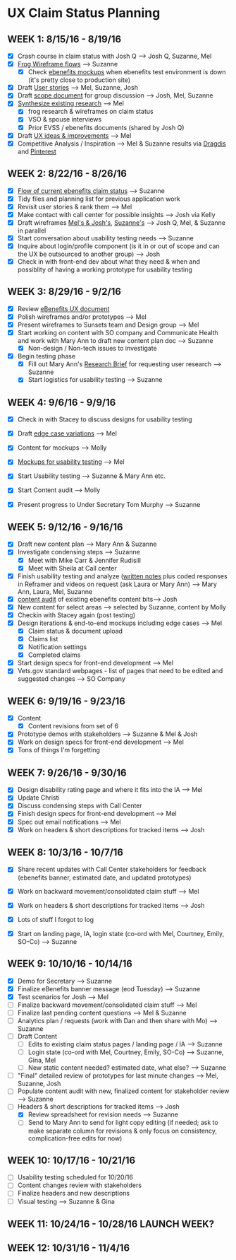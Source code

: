 # UX Claim Status Planning


## WEEK 1: 8/15/16 - 8/19/16
- [x] Crash course in claim status with Josh Q --> Josh Q, Suzanne, Mel
- [x] [Frog Wireframe flows](https://github.com/department-of-veterans-affairs/sunsets-team/blob/master/track-claim-status/design-documents/FrogWireframeFlow.png) --> Suzanne
  - [x] Check [ebenefits mockups](http://ib9r66.axshare.com/#p=claim_status) when ebenefits test environment is down (it's pretty close to production site)
- [x] Draft [User stories](https://github.com/department-of-veterans-affairs/benefits-team/blob/master/design-documents/claim-status/user-stories-trackfocus.md) --> Mel, Suzanne, Josh
- [x] Draft [scope document](https://github.com/department-of-veterans-affairs/sunsets-team/blob/master/track-claim-status/design-documents/user-stories-trackfocus.md) for group discussion --> Josh, Mel, Suzanne
- [x] [Synthesize existing research](https://github.com/department-of-veterans-affairs/sunsets-team/blob/master/track-claim-status/design-documents/Frog%20and%20EVSS%20research%20findings.md) --> Mel
  - [x] frog research & wireframes on claim status
  - [x] VSO & spouse interviews
  - [x] Prior EVSS / ebenefits documents (shared by Josh Q)
- [x] Draft [UX ideas & improvements](https://github.com/department-of-veterans-affairs/sunsets-team/blob/master/track-claim-status/design-documents/UX%20ideas%20and%20improvements.md) --> Mel
- [x] Competitive Analysis / Inspiration --> Mel & Suzanne results via [Dragdis](https://dragdis.com/s/EqtwqvARhpnK9BiN#/) and [Pinterest](https://www.pinterest.com/suzchap/work-ux-status/)

## WEEK 2: 8/22/16 - 8/26/16
- [x] [Flow of current ebenefits claim status](https://github.com/department-of-veterans-affairs/sunsets-team/blob/master/track-claim-status/design-documents/eBenefits%20flow%20for%20Claim%20Status.pdf) --> Suzanne
- [x] Tidy files and planning list for previous application work
- [x] Revisit user stories & rank them --> Mel
- [x] Make contact with call center for possible insights --> Josh via Kelly
- [x] Draft wireframes [Mel's & Josh's](https://app.moqups.com/greg@adhocteam.us/uXx8rwrZ8N/edit/page/ab6774f2a), [Suzanne's](https://github.com/department-of-veterans-affairs/sunsets-team/blob/master/track-claim-status/design-documents/Claim%20Status%20-%20DRAFT.pdf) --> Josh Q, Mel, & Suzanne in parallel
- [x] Start conversation about usability testing needs --> Suzanne
- [x] Inquire about login/profile component (is it in or out of scope and can the UX be outsourced to another group) --> Josh
- [x] Check in with front-end dev about what they need & when and possiblity of having a working prototype for usability testing 

## WEEK 3: 8/29/16 - 9/2/16
- [x] Review [eBenefits UX document](https://github.com/department-of-veterans-affairs/sunsets-team/blob/master/track-claim-status/design-documents/UXA%20Jumpstart%20Findings_FINAL.pptx)
- [x] Polish wireframes and/or prototypes --> Mel
- [x] Present wireframes to Sunsets team and Design group --> Mel
- [x] Start working on content with SO company and Communicate Health and work with Mary Ann to draft new content plan doc --> Suzanne
  - [x] Non-design / Non-tech issues to investigate
- [x] Begin testing phase
  - [x] Fill out Mary Ann's [Research Brief](https://github.com/department-of-veterans-affairs/vets.gov-team/issues/250) for requesting user research --> Suzanne
  - [x] Start logistics for usability testing --> Suzanne

## WEEK 4: 9/6/16 - 9/9/16
- [x] Check in with Stacey to discuss designs for usability testing
- [x] Draft [edge case variations](https://github.com/department-of-veterans-affairs/sunsets-team/blob/master/track-claim-status/design-documents/Use%20Case%20Variations.md) --> Mel
- [x] Content for mockups --> Molly
- [x] [Mockups for usability testing](https://marvelapp.com/2cch4ch/screen/15005515) --> Mel
- [x] Start Usability testing --> Suzanne & Mary Ann etc.
- [x] Start Content audit --> Molly
- [x] Present progress to Under Secretary Tom Murphy --> Suzanne


## WEEK 5: 9/12/16 - 9/16/16
- [x] Draft new content plan --> Mary Ann & Suzanne
- [x] Investigate condensing steps --> Suzanne
  - [x] Meet with Mike Carr & Jennifer Rudisill
  - [x] Meet with Sheila at Call center
- [x] Finish usability testing and analyze ([written notes](https://github.com/department-of-veterans-affairs/sunsets-team/blob/master/track-claim-status/design-documents/research/Claim%20status%20usability%20testing.xlsx) plus coded responses in Reframer and videos on request (ask Laura or Mary Ann) --> Mary Ann, Laura, Mel, Suzanne
- [x] [content audit](https://github.com/department-of-veterans-affairs/sunsets-team/blob/master/track-claim-status/ClaimStatusContentAudit.md) of existing ebenefits content bits--> Josh
- [x] New content for select areas --> selected by Suzanne, content by Molly
- [x] Checkin with Stacey again (post testing)
- [x] Design iterations & end-to-end mockups including edge cases --> Mel
  - [x] Claim status & document upload
  - [x] Claims list
  - [x] Notification settings
  - [x] Completed claims
- [x] Start design specs for front-end development --> Mel
- [x] Vets.gov standard webpages - list of pages that need to be edited and suggested changes --> SO Company

## WEEK 6: 9/19/16 - 9/23/16
- [x] Content
  - [x] Content revisions from set of 6
- [x] Prototype demos with stakeholders --> Suzanne & Mel & Josh
- [x] Work on design specs for front-end development --> Mel
- [x] Tons of things I'm forgetting

## WEEK 7: 9/26/16 - 9/30/16
- [x] Design disability rating page and where it fits into the IA --> Mel
- [x] Update Christi
- [x] Discuss condensing steps with Call Center
- [x] Finish design specs for front-end development --> Mel
- [x] Spec out email notifications --> Mel
- [x] Work on headers & short descriptions for tracked items --> Josh

## WEEK 8: 10/3/16 - 10/7/16
- [x] Share recent updates with Call Center stakeholders for feedback (ebenefits banner, estimated date, and updated prototypes)
- [x] Work on backward movement/consolidated claim stuff --> Mel
- [x] Work on headers & short descriptions for tracked items --> Josh
- [x] Lots of stuff I forgot to log
- [x] Start on landing page, IA, login state (co-ord with Mel, Courtney, Emily, SO-Co) --> Suzanne


## WEEK 9: 10/10/16 - 10/14/16
- [x] Demo for Secretary --> Suzanne
- [x] Finalize eBenefits banner message (eod Tuesday) --> Suzanne
- [x] Test scenarios for Josh --> Mel
- [ ] Finalize backward movement/consolidated claim stuff --> Mel
- [ ] Finalize last pending content questions --> Mel & Suzanne
- [ ] Analytics plan / requests (work with Dan and then share with Mo) --> Suzanne
- [ ] Draft Content
  - [ ] Edits to existing claim status pages / landing page / IA --> Suzanne
  - [ ] Login state (co-ord with Mel, Courtney, Emily, SO-Co) --> Suzanne, Gina, Mel
  - [ ] New static content needed? estimated date, what else? --> Suzanne
- [ ] "Final" detailed review of prototypes for last minute changes --> Mel, Suzanne, Josh
- [ ] Populate content audit with new, finalized content for stakeholder review --> Suzanne
- [ ] Headers & short descriptions for tracked items --> Josh
  - [x] Review spreadsheet for revision needs --> Suzanne
  - [ ] Send to Mary Ann to send for light copy editing (if needed; ask to make separate column for revisions & only focus on consistency, complication-free edits for now)

## WEEK 10: 10/17/16 - 10/21/16
- [ ] Usability testing scheduled for 10/20/16
- [ ] Content changes review with stakeholders
- [ ] Finalize headers and new descriptions
- [ ] Visual testing --> Suzanne & Gina

## WEEK 11: 10/24/16 - 10/28/16 **LAUNCH WEEK?**

## WEEK 12: 10/31/16 - 11/4/16




